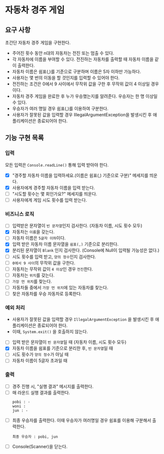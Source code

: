 # 자동차 경주 게임

## 요구 사항
초간단 자동차 경주 게임을 구현한다.

* 주어진 횟수 동안 n대의 자동차는 전진 또는 멈출 수 있다.
* 각 자동차에 이름을 부여할 수 있다. 전진하는 자동차를 출력할 때 자동차 이름을 같이 출력한다.
* 자동차 이름은 쉼표(,)를 기준으로 구분하며 이름은 5자 이하만 가능하다.
* 사용자는 몇 번의 이동을 할 것인지를 입력할 수 있어야 한다.
* 전진하는 조건은 0에서 9 사이에서 무작위 값을 구한 후 무작위 값이 4 이상일 경우이다.
* 자동차 경주 게임을 완료한 후 누가 우승했는지를 알려준다. 우승자는 한 명 이상일 수 있다.
* 우승자가 여러 명일 경우 쉼표(,)를 이용하여 구분한다.
* 사용자가 잘못된 값을 입력할 경우 IllegalArgumentException을 발생시킨 후 애플리케이션은 종료되어야 한다.

## 기능 구현 목록

### 입력
모든 입력은 `Console.readLine()` 통해 입력 받아야 한다.

- [x] "경주할 자동차 이름을 입력하세요.(이름은 쉼표(,) 기준으로 구분)" 메세지를 띄운다.
- [x] 사용자에게 경주할 자동차 이름을 입력 받는다.
- [ ] "시도할 횟수는 몇 회인가요?" 메세지를 띄운다.
- [ ] 사용자에게 게임 시도 횟수를 입력 받는다.

### 비즈니스 로직
- [ ] 입력받은 문자열이 `빈 문자열`인지 검사한다. (자동차 이름, 시도 횟수 모두)
- [x] 자동차는 `이름`을 갖는다.
- [ ] 자동차 이름은 `5글자 이하`이다.
- [x] 입력 받은 자동차 이름 문자열을 `쉼표(,)` 기준으로 분리한다.
- [x] 분리된 문자열이 `Blank` 인지 검사한다. (Console에 Null이 입력될 가능성은 없다.)
- [ ] 시도 횟수를 입력 받고, `양의 정수`인지 검사한다. 
- [ ] `0에서 9 사이`의 무작위 값을 구한다.
- [ ] 자동차는 무작위 값이 `4 이상`인 경우 `전진`한다.
- [ ] 자동차는 `위치`를 갖는다.
- [ ] `가장 먼 위치`를 찾는다.
- [ ] 자동차들 중에서 `가장 먼 위치`에 있는 자동차를 찾는다.
- [ ] 찾은 자동차를 우승 자동차로 등록한다.

### 예외 처리
* 사용자가 잘못된 값을 입력할 경우 `IllegalArgumentException` 을 발생시킨 후 애플리케이션은 종료되어야 한다.
* 이때, `System.exit()` 을 호출하지 않는다.

- [ ] 입력 받은 문자열이 `빈 문자열`일 때 (자동차 이름, 시도 횟수 모두)
- [x] 자동차 이름을 쉼표를 기준으로 분리한 후, `빈 문자열`일 때
- [ ] 시도 횟수가 `양의 정수`가 아닐 때
- [ ] 자동차 이름이 5글자 초과일 때

### 출력
- [ ] 경주 진행 시, "실행 결과" 메시지를 출력한다.
- [ ] 매 라운드 실행 결과를 출력한다. 
  ```text
  pobi : -
  woni :
  jun : -  
  ```
- [ ] 최종 우승자를 출력한다. 이때 우승자가 여러명일 경우 쉼표를 이용해 구분해서 출력한다.
  ```text
  최종 우승자 : pobi, jun
  ```
- [ ] Console(Scanner)을 닫는다.

